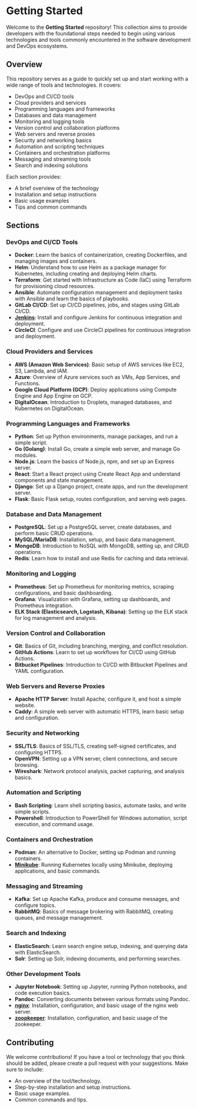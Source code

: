 # Getting Started

Welcome to the **Getting Started** repository! This collection aims to provide developers with the foundational steps needed to begin using various technologies and tools commonly encountered in the software development and DevOps ecosystems.

## Overview

This repository serves as a guide to quickly set up and start working with a wide range of tools and technologies. It covers:

- DevOps and CI/CD tools
- Cloud providers and services
- Programming languages and frameworks
- Databases and data management
- Monitoring and logging tools
- Version control and collaboration platforms
- Web servers and reverse proxies
- Security and networking basics
- Automation and scripting techniques
- Containers and orchestration platforms
- Messaging and streaming tools
- Search and indexing solutions

Each section provides:

- A brief overview of the technology
- Installation and setup instructions
- Basic usage examples
- Tips and common commands

## Sections

### DevOps and CI/CD Tools
- **Docker**: Learn the basics of containerization, creating Dockerfiles, and managing images and containers.
- **Helm**: Understand how to use Helm as a package manager for Kubernetes, including creating and deploying Helm charts.
- **Terraform**: Get started with Infrastructure as Code (IaC) using Terraform for provisioning cloud resources.
- **Ansible**: Automate configuration management and deployment tasks with Ansible and learn the basics of playbooks.
- **GitLab CI/CD**: Set up CI/CD pipelines, jobs, and stages using GitLab CI/CD.
- **[Jenkins](https://github.com/avalokkumar/getting-started/tree/main/jenkins)**: Install and configure Jenkins for continuous integration and deployment.
- **CircleCI**: Configure and use CircleCI pipelines for continuous integration and deployment.

### Cloud Providers and Services
- **AWS (Amazon Web Services)**: Basic setup of AWS services like EC2, S3, Lambda, and IAM.
- **Azure**: Overview of Azure services such as VMs, App Services, and Functions.
- **Google Cloud Platform (GCP)**: Deploy applications using Compute Engine and App Engine on GCP.
- **DigitalOcean**: Introduction to Droplets, managed databases, and Kubernetes on DigitalOcean.

### Programming Languages and Frameworks
- **Python**: Set up Python environments, manage packages, and run a simple script.
- **Go (Golang)**: Install Go, create a simple web server, and manage Go modules.
- **Node.js**: Learn the basics of Node.js, npm, and set up an Express server.
- **React**: Start a React project using Create React App and understand components and state management.
- **Django**: Set up a Django project, create apps, and run the development server.
- **Flask**: Basic Flask setup, routes configuration, and serving web pages.

### Database and Data Management
- **PostgreSQL**: Set up a PostgreSQL server, create databases, and perform basic CRUD operations.
- **MySQL/MariaDB**: Installation, setup, and basic data management.
- **MongoDB**: Introduction to NoSQL with MongoDB, setting up, and CRUD operations.
- **Redis**: Learn how to install and use Redis for caching and data retrieval.

### Monitoring and Logging
- **Prometheus**: Set up Prometheus for monitoring metrics, scraping configurations, and basic dashboarding.
- **Grafana**: Visualization with Grafana, setting up dashboards, and Prometheus integration.
- **ELK Stack (Elasticsearch, Logstash, Kibana)**: Setting up the ELK stack for log management and analysis.

### Version Control and Collaboration
- **Git**: Basics of Git, including branching, merging, and conflict resolution.
- **GitHub Actions**: Learn to set up workflows for CI/CD using GitHub Actions.
- **Bitbucket Pipelines**: Introduction to CI/CD with Bitbucket Pipelines and YAML configuration.

### Web Servers and Reverse Proxies
- **Apache HTTP Server**: Install Apache, configure it, and host a simple website.
- **Caddy**: A simple web server with automatic HTTPS, learn basic setup and configuration.

### Security and Networking
- **SSL/TLS**: Basics of SSL/TLS, creating self-signed certificates, and configuring HTTPS.
- **OpenVPN**: Setting up a VPN server, client connections, and secure browsing.
- **Wireshark**: Network protocol analysis, packet capturing, and analysis basics.

### Automation and Scripting
- **Bash Scripting**: Learn shell scripting basics, automate tasks, and write simple scripts.
- **Powershell**: Introduction to PowerShell for Windows automation, script execution, and command usage.

### Containers and Orchestration
- **Podman**: An alternative to Docker, setting up Podman and running containers.
- **[Minikube](https://github.com/avalokkumar/getting-started/tree/main/k8s)**: Running Kubernetes locally using Minikube, deploying applications, and basic commands.

### Messaging and Streaming
- **Kafka**: Set up Apache Kafka, produce and consume messages, and configure topics.
- **RabbitMQ**: Basics of message brokering with RabbitMQ, creating queues, and message management.

### Search and Indexing
- **ElasticSearch**: Learn search engine setup, indexing, and querying data with ElasticSearch.
- **Solr**: Setting up Solr, indexing documents, and performing searches.

### Other Development Tools
- **Jupyter Notebook**: Setting up Jupyter, running Python notebooks, and code execution basics.
- **Pandoc**: Converting documents between various formats using Pandoc.
- **[nginx](https://github.com/avalokkumar/getting-started/tree/main/nginx)**: Installation, configuration, and basic usage of the nginx web server.
- **[zoopkeeper](https://github.com/avalokkumar/getting-started/tree/main/zookeeper)**: Installation, configuration, and basic usage of the zookeeper.

## Contributing

We welcome contributions! If you have a tool or technology that you think should be added, please create a pull request with your suggestions. Make sure to include:

- An overview of the tool/technology.
- Step-by-step installation and setup instructions.
- Basic usage examples.
- Common commands and tips.
